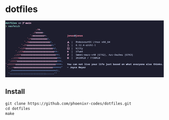 # dotfiles

![Preview](./Preview/screenshot-01.png)

## Install

```shell
git clone https://github.com/phoenixr-codes/dotfiles.git
cd dotfiles
make
```
